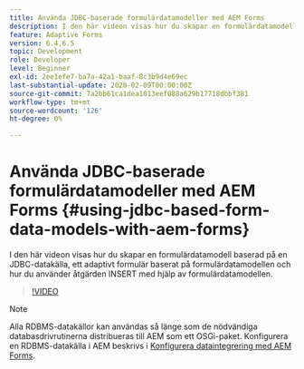 ```yaml
---
title: Använda JDBC-baserade formulärdatamodeller med AEM Forms
description: I den här videon visas hur du skapar en formulärdatamodell baserad på en JDBC-datakälla, ett adaptivt formulär baserat på formulärdatamodellen och hur du använder åtgärden INSERT med hjälp av formulärdatamodellen.
feature: Adaptive Forms
version: 6.4,6.5
topic: Development
role: Developer
level: Beginner
exl-id: 2ee1efe7-ba7a-42a1-baaf-8c3b9d4e69ec
last-substantial-update: 2020-02-09T00:00:00Z
source-git-commit: 7a2bb61ca1dea1013eef088a629b17718dbbf381
workflow-type: tm+mt
source-wordcount: '126'
ht-degree: 0%

---
```


# Använda JDBC-baserade formulärdatamodeller med AEM Forms {#using-jdbc-based-form-data-models-with-aem-forms}

I den här videon visas hur du skapar en formulärdatamodell baserad på en JDBC-datakälla, ett adaptivt formulär baserat på formulärdatamodellen och hur du använder åtgärden INSERT med hjälp av formulärdatamodellen.

>[!VIDEO](https://video.tv.adobe.com/v/17736/?quality=9&learn=on)

>[!NOTE]
>
>Alla RDBMS-datakällor kan användas så länge som de nödvändiga databasdrivrutinerna distribueras till AEM som ett OSGi-paket. Konfigurera en RDBMS-datakälla i AEM beskrivs i [Konfigurera dataintegrering med AEM Forms](/help/forms/adaptive-forms/data-integration-technical-video-setup.md).
